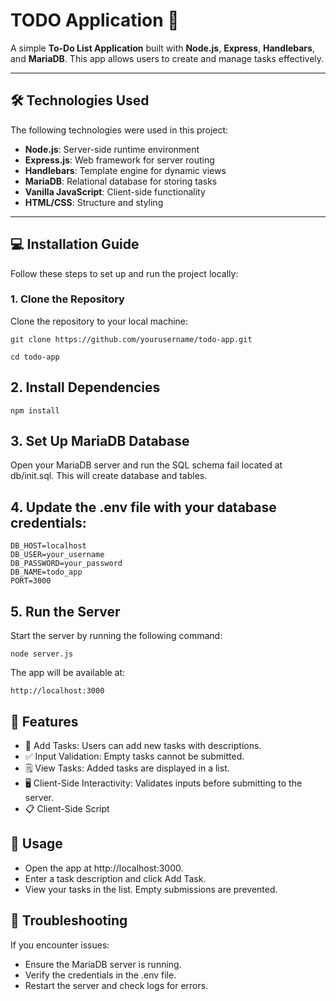 # TODO Application 🚀

A simple **To-Do List Application** built with **Node.js**, **Express**, **Handlebars**, and **MariaDB**. This app allows users to create and manage tasks effectively.

---

## 🛠️ Technologies Used

The following technologies were used in this project:

- **Node.js**: Server-side runtime environment
- **Express.js**: Web framework for server routing
- **Handlebars**: Template engine for dynamic views
- **MariaDB**: Relational database for storing tasks
- **Vanilla JavaScript**: Client-side functionality
- **HTML/CSS**: Structure and styling



---


## 💻 Installation Guide

Follow these steps to set up and run the project locally:

### 1. **Clone the Repository**

Clone the repository to your local machine:

```
git clone https://github.com/yourusername/todo-app.git
```
```
cd todo-app
```

## 2. Install Dependencies

```
npm install
```

## 3. Set Up MariaDB Database

   Open your MariaDB server and run the SQL schema fail located at  db/init.sql. This will create database and tables.
 


## 4. Update the .env file with your database credentials:
```
DB_HOST=localhost
DB_USER=your_username
DB_PASSWORD=your_password
DB_NAME=todo_app
PORT=3000
```

## 5. Run the Server
   Start the server by running the following command:

```
node server.js
```
The app will be available at:

```
http://localhost:3000
```
## 🚀 Features
- 📝 Add Tasks: Users can add new tasks with descriptions.
- ✅ Input Validation: Empty tasks cannot be submitted.
- 🗒️ View Tasks: Added tasks are displayed in a list.
- 🖥️ Client-Side Interactivity: Validates inputs before submitting to the server.
- 📋 Client-Side Script

## 🔧 Usage
- Open the app at http://localhost:3000.
- Enter a task description and click Add Task.
- View your tasks in the list. Empty submissions are prevented.


## 🐞 Troubleshooting
If you encounter issues:

- Ensure the MariaDB server is running.
- Verify the credentials in the .env file.
- Restart the server and check logs for errors.

